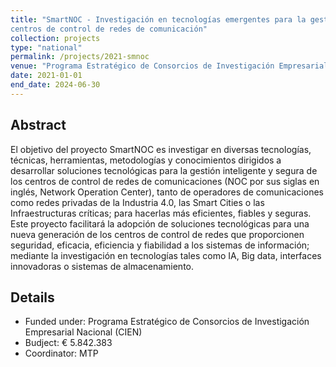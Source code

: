 ```yaml
---
title: "SmartNOC - Investigación en tecnologías emergentes para la gestión inteligente de
centros de control de redes de comunicación"
collection: projects
type: "national"
permalink: /projects/2021-smnoc
venue: "Programa Estratégico de Consorcios de Investigación Empresarial Nacional (CIEN) (IDI-20210861)"
date: 2021-01-01
end_date: 2024-06-30
---
```

## Abstract
El objetivo del proyecto SmartNOC es investigar en diversas tecnologías, técnicas, herramientas, metodologías y conocimientos dirigidos a desarrollar soluciones tecnológicas para la gestión inteligente y segura de los centros de control de redes de comunicaciones (NOC por sus siglas en inglés, Network Operation Center), tanto de operadores de comunicaciones como redes privadas de la Industria 4.0, las Smart Cities o las Infraestructuras críticas; para hacerlas más eficientes, fiables y seguras. Este proyecto facilitará la adopción de soluciones tecnológicas para una nueva generación de los centros de control de redes que proporcionen seguridad, eficacia, eficiencia y fiabilidad a los sistemas de información; mediante la investigación en tecnologías tales como IA, Big data, interfaces innovadoras o sistemas de almacenamiento.

## Details
* Funded under: Programa Estratégico de Consorcios de Investigación Empresarial Nacional (CIEN)
* Budject: € 5.842.383
* Coordinator: MTP
